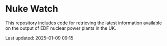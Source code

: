 # Nuke Watch

This repository includes code for retrieving the latest information available on the output of EDF nuclear power plants in the UK.

Last updated: 2025-01-09 09:15